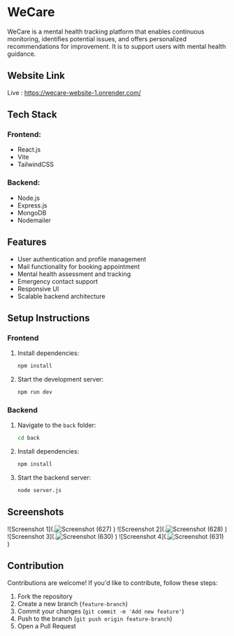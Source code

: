 # WeCare

WeCare is a mental health tracking platform that enables continuous monitoring, identifies potential issues, and offers personalized recommendations for improvement. It is to support users with mental health guidance.

## Website Link 

Live : https://wecare-website-1.onrender.com/


## Tech Stack

### Frontend:
- React.js
- Vite
- TailwindCSS

### Backend:
- Node.js
- Express.js
- MongoDB
- Nodemailer

## Features

- User authentication and profile management
- Mail functionality for booking appointment
- Mental health assessment and tracking
- Emergency contact support
- Responsive UI
- Scalable backend architecture

## Setup Instructions

### Frontend

1. Install dependencies:
   ```sh
   npm install
   ```
2. Start the development server:
   ```sh
   npm run dev
   ```

### Backend
1. Navigate to the `back` folder:
   ```sh
   cd back
   ```
2. Install dependencies:
   ```sh
   npm install
   ```
3. Start the backend server:
   ```sh
   node server.js
   ```

## Screenshots
![Screenshot 1](.![Screenshot (627)](https://github.com/user-attachments/assets/f2a2ebcd-a730-4dc8-932e-096185b8f3f3)
)
![Screenshot 2](.![Screenshot (628)](https://github.com/user-attachments/assets/1f64457e-9045-4319-94f1-bae17dab97d0)
)
![Screenshot 3](.![Screenshot (630)](https://github.com/user-attachments/assets/bb9d2ecb-1228-418e-bc0a-500ef4e9853a)
)
![Screenshot 4](.![Screenshot (631)](https://github.com/user-attachments/assets/10ea1b33-428a-466a-b75c-8fe6aac00cd5)
)



## Contribution
Contributions are welcome! If you'd like to contribute, follow these steps:
1. Fork the repository
2. Create a new branch (`feature-branch`)
3. Commit your changes (`git commit -m 'Add new feature'`)
4. Push to the branch (`git push origin feature-branch`)
5. Open a Pull Request

